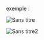 exemple :

![Sans titre](https://github.com/fk-crafter/100days-of-code/assets/127132293/a41016ae-717c-4856-8df9-32ac2a47fcf8)

![Sans titre2](https://github.com/fk-crafter/100days-of-code/assets/127132293/304986fa-4f09-4ec2-bbd0-e4b0a870f39e)
